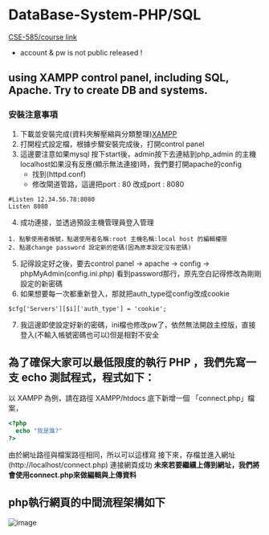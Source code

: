 # DataBase-System-PHP/SQL
[CSE-585/course link](https://db.cse.nsysu.edu.tw/?course=dbs) 
 * account & pw is not public released !

## using XAMPP control panel, including SQL, Apache. Try to create DB and systems.
### 安裝注意事項
1. 下載並安裝完成(資料夾解壓縮與分類整理)[XAMPP](https://www.apachefriends.org/zh_tw/download.html)
2. 打開程式設定檔，根據步驟安裝完成後，打開control panel
3. 這邊要注意如果mysql 按下start後，admin按下去連結到php_admin 的主機localhost如果沒有反應(顯示無法連接)時，我們要打開apache的config 
   - 找到(httpd.conf)
   - 修改閘道管路，這邊把port : 80 改成port : 8080
```
#Listen 12.34.56.78:8080
Listen 8080
```
4. 成功連接，並透過預設主機管理員登入管理
```
1. 點擊使用者帳號，點選使用者名稱:root 主機名稱:local host 的編輯權限
2. 點選change password 設定新的密碼(因為原本設定沒有密碼)
```
5. 記得設定好之後，要去control panel -> apache -> config -> phpMyAdmin(config.ini.php) 看到password那行，原先空白記得修改為剛剛設定的新密碼
6. 如果想要每一次都重新登入，那就把auth_type從config改成cookie
``` ini.php
$cfg['Servers'][$i]['auth_type'] = 'cookie';
```
7.  我這邊即使設定好新的密碼，ini檔也修改pw了，依然無法開啟主控版，直接登入(不輸入帳號密碼也可以)但是相對不安全

## 為了確保大家可以最低限度的執行 PHP ，我們先寫一支 echo 測試程式，程式如下：
以 XAMPP 為例，請在路徑 XAMPP/htdocs 底下新增一個 「connect.php」檔案，
``` PHP
<?php
  echo "我是誰?"
?>
```
由於網址路徑與檔案路徑相同，所以可以這樣寫
接下來，存檔並進入網址 (http://localhost/connect.php)
連接網頁成功
**未來若要繼續上傳到網址，我們將會使用connect.php來做編輯與上傳資料**

## php執行網頁的中間流程架構如下

![image](https://user-images.githubusercontent.com/72643996/224519400-2135fabc-ff37-4b03-a9a3-609342f9a1a1.png)

